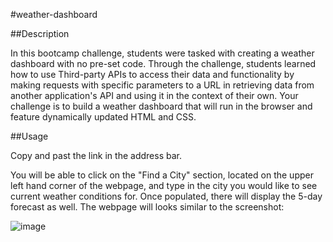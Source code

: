 #weather-dashboard

##Description

In this bootcamp challenge, students were tasked with creating a weather dashboard with no pre-set code. Through the challenge, students learned how to use Third-party APIs to access their data and functionality by making requests with specific parameters to a URL in retrieving data from another application's API and using it in the context of their own. Your challenge is to build a weather dashboard that will run in the browser and feature dynamically updated HTML and CSS.

##Usage

Copy and past the link in the address bar. 

You will be able to click on the "Find a City" section, located on the upper left hand corner of the webpage, and type in the city you would like to see current weather conditions for. Once populated, there will display the 5-day forecast as well. The webpage will looks similar to the screenshot:


![image](https://user-images.githubusercontent.com/112586917/197670393-66583df2-4bb7-4683-96b1-637747811b70.png)
